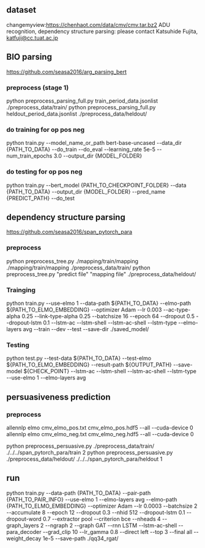 ## dataset
changemyview:https://chenhaot.com/data/cmv/cmv.tar.bz2
ADU recognition, dependency structure parsing: please contact Katsuhide Fujita, katfuji@cc.tuat.ac.jp

## BIO parsing
https://github.com/seasa2016/arg_parsing_bert
### preprocess (stage 1)
python preprocess_parsing_full.py train_period_data.jsonlist ./preprocess_data/train/
python preprocess_parsing_full.py heldout_period_data.jsonlist ./preprocess_data/heldout/
### do training for op pos neg
python train.py --model_name_or_path bert-base-uncased --data_dir {PATH_TO_DATA} --do_train --do_eval --learning_rate 5e-5 --num_train_epochs 3.0 --output_dir {MODEL_FOLDER}
### do testing for op pos neg
python train.py --bert_model {PATH_TO_CHECKPOINT_FOLDER} --data {PATH_TO_DATA} --output_dir {MODEL_FOLDER} --pred_name {PREDICT_PATH} --do_test

## dependency structure parsing
https://github.com/seasa2016/span_pytorch_para
### preprocess
python preprocess_tree.py ./mapping/train/mapping ./mapping/train/mapping ./preprocess_data/train/
python preprocess_tree.py "predict file" "mapping file" ./preprocess_data/heldout/
### Trainging
python train.py --use-elmo 1 --data-path ${PATH_TO_DATA} --elmo-path ${PATH_TO_ELMO_EMBEDDING} --optimizer Adam --lr 0.003 --ac-type-alpha 0.25 --link-type-alpha 0.25 --batchsize 16 --epoch 64 --dropout 0.5 --dropout-lstm 0.1 --lstm-ac --lstm-shell --lstm-ac-shell --lstm-type --elmo-layers avg --train --dev --test --save-dir ./saved_model/
### Testing
python test.py --test-data ${PATH_TO_DATA} --test-elmo ${PATH_TO_ELMO_EMBEDDING} --result-path ${OUTPUT_PATH} --save-model ${CHECK_POINT} --lstm-ac --lstm-shell --lstm-ac-shell --lstm-type --use-elmo 1  --elmo-layers avg

## persuasiveness prediction
### preprocess
allennlp elmo cmv_elmo_pos.txt cmv_elmo_pos.hdf5 --all --cuda-device 0
allennlp elmo cmv_elmo_neg.txt cmv_elmo_neg.hdf5 --all --cuda-device 0

python preprocess_persuasive.py ./preprocess_data/train/ ./../../span_pytorch_para/train 2
python preprocess_persuasive.py ./preprocess_data/heldout/ ./../../span_pytorch_para/heldout 1

## run 
python train.py --data-path {PATH_TO_DATA} --pair-path {PATH_TO_PAIR_INFO}  --use-elmo 1 --elmo-layers avg --elmo-path {PATH_TO_ELMO_EMBEDDING} --optimizer Adam --lr 0.0003 --batchsize 2 --accumulate 8 --epoch 12 --dropout 0.3 --nhid 512 --dropout-lstm 0.1 --dropout-word 0.7 --extractor pool --criterion bce --nheads 4 --graph_layers 2 --ngraph 2 --graph GAT --rnn LSTM --lstm-ac-shell  --para_decoder --grad_clip 10 --lr_gamma 0.8 --direct left --top 3 --final all --weight_decay 1e-5 --save-path ./qq34_rgat/
